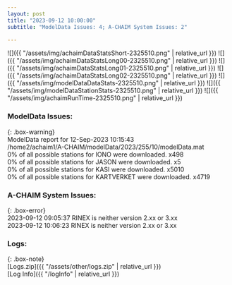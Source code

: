 ```yaml
---
layout: post
title: "2023-09-12 10:00:00"
subtitle: "ModelData Issues: 4; A-CHAIM System Issues: 2"

---
```


![]({{ "/assets/img/achaimDataStatsShort-2325510.png" | relative_url }})
![]({{ "/assets/img/achaimDataStatsLong00-2325510.png" | relative_url }})
![]({{ "/assets/img/achaimDataStatsLong01-2325510.png" | relative_url }})
![]({{ "/assets/img/achaimDataStatsLong02-2325510.png" | relative_url }})
![]({{ "/assets/img/modelDataDataStats-2325510.png" | relative_url }})
![]({{ "/assets/img/modelDataStationStats-2325510.png" | relative_url }})
![]({{ "/assets/img/achaimRunTime-2325510.png" | relative_url }})


### ModelData Issues:  
  
{: .box-warning}  
 ModelData report for 12-Sep-2023 10:15:43   
 /home2/achaim1/A-CHAIM/modelData/2023/255/10/modelData.mat   
 0% of all possible stations for IONO were downloaded. x498   
 0% of all possible stations for JASON were downloaded. x5   
 0% of all possible stations for KASI were downloaded. x5010   
 0% of all possible stations for KARTVERKET were downloaded. x4719   
  
### A-CHAIM System Issues:  
  
{: .box-error}  
2023-09-12 09:05:37 RINEX is neither version 2.xx or 3.xx  
2023-09-12 10:06:23 RINEX is neither version 2.xx or 3.xx  

### Logs:  
  
{: .box-note}  
[Logs.zip]({{ "/assets/other/logs.zip" | relative_url }})  
[Log Info]({{ "/logInfo" | relative_url }})  

